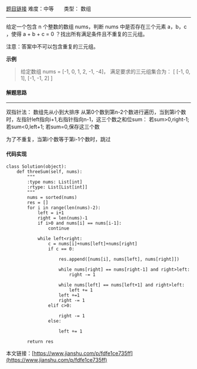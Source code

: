  [题目链接](https://leetcode-cn.com/problems/3sum/)
难度：中等          &nbsp;&nbsp;&nbsp;&nbsp;&nbsp;&nbsp;类型：  数组
***
 给定一个包含 n 个整数的数组 nums，判断 nums 中是否存在三个元素 a，b，c ，使得 a + b + c = 0 ？找出所有满足条件且不重复的三元组。

注意：答案中不可以包含重复的三元组。

 
**示例**
> 给定数组 nums = [-1, 0, 1, 2, -1, -4]，
满足要求的三元组集合为：
[
  [-1, 0, 1],
  [-1, -1, 2]
]

#### 解题思路
***
 双指针法：
数组先从小到大排序
从第0个数到第n-2个数进行遍历，当到第i个数时，左指针left指向i+1,右指针指向n-1，这三个数之和位sum：
若sum>0,right-1;
若sum<0,left+1;
若sum=0,保存这三个数

为了不重复，当第i个数等于第i-1个数时，跳过



#### 代码实现
```
class Solution(object):
    def threeSum(self, nums):
        """
        :type nums: List[int]
        :rtype: List[List[int]]
        """
        nums = sorted(nums)
        res = []
        for i in range(len(nums)-2):
            left = i+1
            right = len(nums)-1
            if i>0 and nums[i] == nums[i-1]:
                continue
             
            while left<right:
                c = nums[i]+nums[left]+nums[right]
                if c == 0:

                    res.append([nums[i], nums[left], nums[right]])
                    
                    while nums[right] == nums[right-1] and right>left:
                        right -= 1
                                           
                    while nums[left] == nums[left+1] and right>left:
                        left += 1
                    left +=1
                    right -= 1
                elif c>0:
                    
                    right -= 1
                else:
                   
                    left += 1
                
        return res
```

本文链接：[https://www.jianshu.com/p/fdfe1ce735ff](https://www.jianshu.com/p/fdfe1ce735ff)
